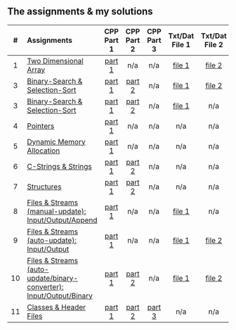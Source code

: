 ## The assignments & my solutions
| # | Assignments | CPP Part 1 | CPP Part 2 | CPP Part 3 | Txt/Dat File 1 | Txt/Dat File 2 | Txt/Dat File 3 | H File 1 | H File 2 | H File 3
|:---:|:---|:---:|:---:|:---:|:---:|:---:|:---:|:---:|:---:|:---:|
| 1 | [Two Dimensional Array](assignments/01-twoDimensionalArray/docs/Assignment_1.pdf) | [part 1](./assignments/01-twoDimensionalArray/assignment_1.cpp) | n/a | n/a | [file 1](./assignments/01-twoDimensionalArray/Assignment1Data.txt) |  [file 2](./assignments/01-twoDimensionalArray/Assignment1DataTest.txt) | n/a | n/a | n/a | n/a |
| 3 | [Binary-Search & Selection-Sort](assignments/03-binarySearch-selectionSort/docs/Assignment_3.pdf) | [part 1](./assignments/03-binarySearch-selectionSort/assignment_3.1.cpp) | [part 2](./assignments/03-binarySearch-selectionSort/assignment_3.2.cpp) | n/a | [file 1](./assignments/02-linearSearch-BubbleSort/Assignment1Data.txt) | [file 2](./assignments/02-linearSearch-BubbleSort/StudentNames.txt) | n/a | n/a | n/a | n/a |
| 3 | [Binary-Search & Selection-Sort](assignments/03-binarySearch-selectionSort/docs/Assignment_3.pdf) | [part 1](./assignments/03-binarySearch-selectionSort/assignment_3.1.cpp) | [part 2](./assignments/03-binarySearch-selectionSort/assignment_3.2.cpp) | n/a | [file 1](./assignments/03-binarySearch-selectionSort/StudentNames.txt) | n/a | n/a | n/a | n/a | n/a |
| 4 | [Pointers](assignments/04-pointers/docs/Assignment_4.pdf) | [part 1](./assignments/04-pointers/assignment_4.cpp) | n/a | n/a | n/a | n/a | n/a | n/a | n/a | n/a |
| 5 | [Dynamic Memory Allocation](assignments/05-dynamicMemoryAllocation/docs/Assignment_5.pdf) | [part 1](./assignments/05-dynamicMemoryAllocation/assignment_5.cpp) | n/a | n/a | n/a | n/a | n/a | n/a | n/a | n/a |
| 6 | [C-Strings & Strings](assignments/06-cString-string/docs/Assignment_6.pdf) | [part 1](./assignments/06-cString-string/assignment_6.1.cpp) | [part 2](./assignments/06-cString-string/assignment_6.2.cpp) | n/a | n/a | n/a | n/a | n/a | n/a | n/a |
| 7 | [Structures](assignments/07-structures/docs/Assignment_7.pdf) | [part 1](./assignments/07-structures/assignment_7.1.cpp) | [part 2](./assignments/07-structures/assignment_7.2.cpp) | n/a | n/a | n/a | n/a | n/a | n/a | n/a |
| 8 | [Files & Streams (manual-update): Input/Output/Append](assignments/08-fstream-manualUpdate/docs/Assignment_8.pdf) | [part 1](./assignments/08-fstream-manualUpdate/assignment_8.cpp) | n/a | n/a | [file 1](./assignments/08-fstream-manualUpdate/Employees.txt) | n/a | n/a | n/a | n/a | n/a |
| 9 | [Files & Streams (auto-update): Input/Output](assignments/09-fstream-Interactive-autoUpdate/docs/Assignment_9.pdf) | [part 1](./assignments/09-fstream-Interactive-autoUpdate/assignment_9.cpp) | n/a | n/a | [file 1](./assignments/09-fstream-Interactive-autoUpdate/Testers.txt) | [file 2](./assignments/09-fstream-Interactive-autoUpdate/Translation.txt) | n/a | n/a | n/a | n/a |
| 10 | [Files & Streams (auto-update/binary-converter): Input/Output/Binary](assignments/) | [part 1](./assignments/10-fstream-interactive-autoUpdate-binaryConverter/assignment_10.1.cpp) | [part 2](./assignments/10-fstream-interactive-autoUpdate-binaryConverter/assignment_10.2.cpp) | n/a | [file 1](./assignments/10-fstream-interactive-autoUpdate-binaryConverter/Testers.da) | [file 2](./assignments/10-fstream-interactive-autoUpdate-binaryConverter/Translation.txt) | [file 3](./assignments/10-fstream-interactive-autoUpdate-binaryConverter/Translation.txt) | n/a | n/a | n/a |
| 11 | [Classes & Header Files](assignments/11-classes-headerFiles/docs/Assignment_11.pdf) | [part 1](./assignments/11-classes-headerFiles/SportName.cpp) | [part 2](./assignments/11-classes-headerFiles/Date.cpp) | [part 3](./assignments/11-classes-headerFiles/Sport.cpp) | n/a | n/a | n/a | [file 1](./assignments/11-classes-headerFiles/Date.h) | [file 2](./assignments/11-classes-headerFiles/Sport.h) | n/a |
